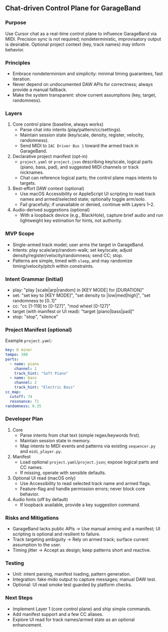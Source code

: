 ## Chat-driven Control Plane for GarageBand

### Purpose
Use Cursor chat as a real-time control plane to influence GarageBand via MIDI. Precision sync is not required; nondeterministic, improvisatory output is desirable. Optional project context (key, track names) may inform behavior.

### Principles
- Embrace nondeterminism and simplicity: minimal timing guarantees, fast iteration.
- Never depend on undocumented DAW APIs for correctness; always provide a manual fallback.
- Make the system transparent: show current assumptions (key, target, randomness).

### Layers
1. Core control plane (baseline, always works)
   - Parse chat into intents (play/pattern/cc/settings).
   - Maintain session state (key/scale, density, register, velocity, randomness).
   - Send MIDI to `IAC Driver Bus 1` toward the armed track in GarageBand.
2. Declarative project manifest (opt-in)
   - `project.yaml` or `project.json` describing key/scale, logical parts (piano, bass, pad), and suggested MIDI channels or track nicknames.
   - Chat can reference logical parts; the control plane maps intents to targets.
3. Best-effort DAW context (optional)
   - Use macOS Accessibility or AppleScript UI scripting to read track names and armed/selected state; optionally toggle arm/solo.
   - Fail gracefully; if unavailable or denied, continue with Layers 1–2.
4. Audio-derived suggestions (optional)
   - With a loopback device (e.g., BlackHole), capture brief audio and run lightweight key estimation for hints, not authority.

### MVP Scope
- Single-armed track model; user arms the target in GarageBand.
- Intents: play scale/arp/random-walk; set key/scale; adjust density/register/velocity/randomness; send CC; stop.
- Patterns are simple, timed with `sleep`, and may randomize timing/velocity/pitch within constraints.

### Intent Grammar (initial)
- play: "play [scale|arp|random] in [KEY MODE] for [DURATION]"
- set: "set key to [KEY MODE]", "set density to [low|med|high]", "set randomness to [0..1]"
- cc: "cc [1-119] to [0-127]", "mod wheel [0-127]"
- target (with manifest or UI read): "target [piano|bass|pad]"
- stop: "stop", "silence"

### Project Manifest (optional)
Example `project.yaml`:
```yaml
key: D minor
tempo: 100
parts:
  - name: piano
    channel: 1
    track_hint: "Soft Piano"
  - name: bass
    channel: 2
    track_hint: "Electric Bass"
cc_map:
  cutoff: 74
  resonance: 71
randomness: 0.35
```

### Developer Plan
1. Core
   - Parse intents from chat text (simple regex/keywords first).
   - Maintain session state in memory.
   - Map intents to MIDI events and patterns via existing `sequencer.py` and `midi_player.py`.
2. Manifest
   - Load optional `project.yaml`/`project.json`; expose logical parts and CC names.
   - If missing, operate with sensible defaults.
3. Optional UI read (macOS only)
   - Use Accessibility to read selected track name and armed flags.
   - Feature-flag and handle permission errors; never block core behavior.
4. Audio hints (off by default)
   - If loopback available, provide a key suggestion command.

### Risks and Mitigations
- GarageBand lacks public APIs → Use manual arming and a manifest; UI scripting is optional and resilient to failure.
- Track targeting ambiguity → Rely on armed track; surface current assumption to the user.
- Timing jitter → Accept as design; keep patterns short and reactive.

### Testing
- Unit: intent parsing, manifest loading, pattern generation.
- Integration: fake mido output to capture messages; manual DAW test.
- Optional: UI read smoke test guarded by platform checks.

### Next Steps
- Implement Layer 1 (core control plane) and ship simple commands.
- Add manifest support and a few CC aliases.
- Explore UI read for track names/armed state as an optional enhancement.


